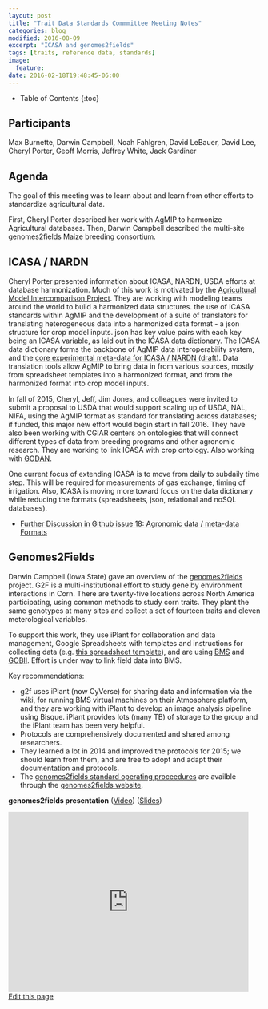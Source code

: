 ```yaml
---
layout: post
title: "Trait Data Standards Commmittee Meeting Notes"
categories: blog
modified: 2016-08-09
excerpt: "ICASA and genomes2fields"
tags: [traits, reference data, standards]
image:
  feature:
date: 2016-02-18T19:48:45-06:00
---
```


* Table of Contents
{:toc}

## Participants

Max Burnette, Darwin Campbell, Noah Fahlgren, David LeBauer, David Lee, Cheryl Porter, Geoff Morris, Jeffrey White, Jack Gardiner

## Agenda

The goal of this meeting was to learn about and learn from other efforts to standardize agricultural data.

First, Cheryl Porter described her work with AgMIP to harmonize Agricultural databases. Then, Darwin Campbell described the multi-site genomes2fields Maize breeding consortium.

## ICASA / NARDN

Cheryl Porter presented information about ICASA, NARDN, USDA efforts at database harmonization. Much of this work is motivated by the [Agricultural Model Intercomparison Project](http://www.agmip.org/). They are working with modeling teams around the world to build a harmonized data structures. the use of ICASA standards within AgMIP and the development of a suite of translators for translating heterogeneous data into a harmonized data format - a json structure for crop model inputs. json has key value pairs with each key being an ICASA variable, as laid out in the ICASA data dictionary. The ICASA data dictionary forms the backbone of AgMIP data interoperability system, and the [core experimental meta-data for ICASA / NARDN (draft)](https://github.com/terraref/reference-data/files/15501/Core.Harmonized.Crop.Experiment.Data_JWW_chp.docx). Data translation tools allow AgMIP to bring data in from various sources, mostly from spreadsheet templates into a harmonized format, and from the harmonized format into crop model inputs.

In fall of 2015, Cheryl, Jeff, Jim Jones, and colleagues were invited to submit a proposal to USDA that would support scaling up of USDA, NAL, NIFA, using the AgMIP format as standard for translating across databases; if funded, this major new effort would begin start in fall 2016. They have also been working with CGIAR centers on ontologies that will connect different types of data from breeding programs and other agronomic research. They are working to link ICASA with crop ontology. Also working with [GODAN](http://www.godan.info/).

One current focus of extending ICASA is to move from daily to subdaily time step. This will be required for  measurements of gas exchange, timing of irrigation. Also, ICASA is moving more toward focus on the data dictionary while reducing the formats (spreadsheets, json, relational and noSQL databases). 

* [Further Discussion in Github issue 18: Agronomic data / meta-data Formats](https://github.com/terraref/reference-data/issues/18)

## Genomes2Fields 

Darwin Campbell (Iowa State) gave an overview of the [genomes2fields](http://www.genomes2fields.org/) project. G2F is a multi-institutional effort to study gene by environment interactions in Corn. There are twenty-five locations across North America participating, using common methods to study corn traits. They plant the same genotypes at many sites and collect a set of fourteen traits and eleven meterological variables. 

To support this work, they use iPlant for collaboration and data management, Google Spreadsheets with templates and instructions for collecting data (e.g. [this spreadsheet template](https://goo.gl/sGAzID)), and are using [BMS](https://www.integratedbreeding.net/) and [GOBII](http://www.gobiiproject.org/). Effort is under way to link field data into BMS.

Key recommendations:

* g2f uses iPlant (now CyVerse) for sharing data and information via the wiki, for running BMS virtual machines on their Atmosphere platform, and they are working with iPlant to develop an image analysis pipeline using Bisque. iPlant provides lots (many TB) of storage to the group and the iPlant team has been very helpful.
* Protocols are comprehensively documented and shared among researchers.
* They learned a lot in 2014 and improved the protocols for 2015; we should learn from them, and are free to adopt and adapt their documentation and protocols.
* The [genomes2fields standard operating proceedures](https://github.com/terraref/reference-data/files/409876/GxE-2016-SOP-v1.1_041116FINAL.pdf) are availble through the [genomes2fields website](http://genomes2fields.org).

**genomes2fields presentation** ([Video](https://youtu.be/HvrkxXuAMIk)) ([Slides](https://goo.gl/f8aMXk))

<iframe width="480" height="360" src="https://www.youtube.com/embed/HvrkxXuAMIk?rel=0" frameborder="0" allowfullscreen></iframe>



<div class="actions">
  <a href="{{site.github.repository_url}}/edit/master/{{ page.path }}">Edit this page</a>
</div>
